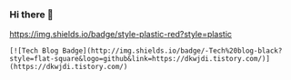 ### Hi there 👋

https://img.shields.io/badge/style-plastic-red?style=plastic
```
[![Tech Blog Badge](http://img.shields.io/badge/-Tech%20blog-black?style=flat-square&logo=github&link=https://dkwjdi.tistory.com/)](https://dkwjdi.tistory.com/)
```
<!--
**dkwjdi/dkwjdi** is a ✨ _special_ ✨ repository because its `README.md` (this file) appears on your GitHub profile.

Here are some ideas to get you started:

- 🔭 I’m currently working on ...
- 🌱 I’m currently learning ...
- 👯 I’m looking to collaborate on ...
- 🤔 I’m looking for help with ...
- 💬 Ask me about ...
- 📫 How to reach me: ...
- 😄 Pronouns: ...
- ⚡ Fun fact: ...
-->

